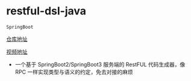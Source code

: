 # restful-dsl-java

`SpringBoot`

<i class="pi pi-github"></i>
[仓库地址](https://github.com/AlphaFoxz/restful-dsl-java)

[视频地址](https://www.bilibili.com/video/BV1u4421w7Xx)

- 一个基于 SpringBoot2/SpringBoot3 服务端的 RestFUL 代码生成器，像 RPC 一样实现类型与语义的约定，免去对接的麻烦
